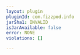 ```yaml
---
layout: plugin
pluginId: com.fizzpod.info
jarSha1: INVALID
isJarAvailable: false
error: NONE
violations: []

---
```

